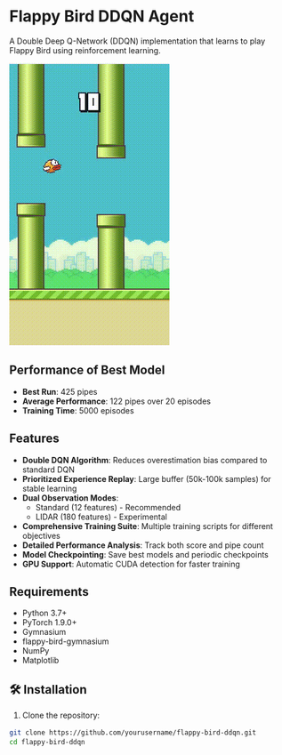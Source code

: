 # Flappy Bird DDQN Agent

A Double Deep Q-Network (DDQN) implementation that learns to play Flappy Bird using reinforcement learning.

![Demo](./Screen%20Recording%202025-09-07%20091911.gif)

## Performance of Best Model

- **Best Run**: 425 pipes
- **Average Performance**: 122 pipes over 20 episodes
- **Training Time**: 5000 episodes



## Features

- **Double DQN Algorithm**: Reduces overestimation bias compared to standard DQN
- **Prioritized Experience Replay**: Large buffer (50k-100k samples) for stable learning
- **Dual Observation Modes**: 
  - Standard (12 features) - Recommended
  - LIDAR (180 features) - Experimental
- **Comprehensive Training Suite**: Multiple training scripts for different objectives
- **Detailed Performance Analysis**: Track both score and pipe count
- **Model Checkpointing**: Save best models and periodic checkpoints
- **GPU Support**: Automatic CUDA detection for faster training

## Requirements

- Python 3.7+
- PyTorch 1.9.0+
- Gymnasium
- flappy-bird-gymnasium
- NumPy
- Matplotlib

## 🛠️ Installation

1. Clone the repository:
```bash
git clone https://github.com/yourusername/flappy-bird-ddqn.git
cd flappy-bird-ddqn
